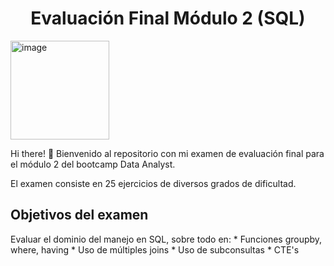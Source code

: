 <h1 align='center'>Evaluación Final Módulo 2 (SQL)</h1>
<img width="158" alt="image" src="https://github.com/isamartineztorrego/Evaluacion-final_Modulo02/assets/162314262/972c1659-4b4b-4492-9bda-bb965ec38539">

Hi there! 👋 Bienvenido al repositorio con mi examen de evaluación final para el módulo 2 del bootcamp Data Analyst.

El examen consiste en 25 ejercicios de diversos grados de dificultad.

<h2>Objetivos del examen </h2>
Evaluar el dominio del manejo en SQL, sobre todo en:
* Funciones groupby, where, having
* Uso de múltiples joins
* Uso de subconsultas
* CTE's
